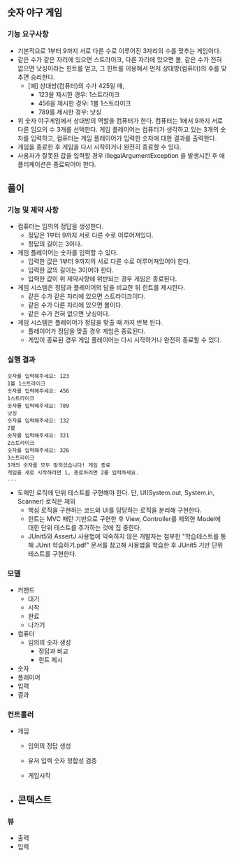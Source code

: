 ## 숫자 야구 게임

### 기능 요구사항

- 기본적으로 1부터 9까지 서로 다른 수로 이루어진 3자리의 수를 맞추는 게임이다.
- 같은 수가 같은 자리에 있으면 스트라이크, 다른 자리에 있으면 볼, 같은 수가 전혀 없으면 낫싱이라는 힌트를 얻고, 그 힌트를 이용해서 먼저 상대방(컴퓨터)의 수를 맞추면 승리한다.
    - [예] 상대방(컴퓨터)의 수가 425일 때,
        - 123을 제시한 경우: 1스트라이크
        - 456을 제시한 경우: 1볼 1스트라이크
        - 789를 제시한 경우: 낫싱
- 위 숫자 야구게임에서 상대방의 역할을 컴퓨터가 한다. 컴퓨터는 1에서 9까지 서로 다른 임으의 수 3개를 선택한다. 게임 플레이어는 컴퓨터가 생각하고 있는 3개의 숫자를 입력하고, 컴퓨터는 게임 플레이어가 입력한
  숫자에 대한 결과를 출력한다.
- 게임을 종료한 후 게임을 다시 시작하거나 완전히 종료할 수 있다.
- 사용자가 잘못된 값을 입력할 경우 IllegalArgumentException 을 발생시킨 후 애플리케이션은 종료되어야 한다.

## 풀이

### 기능 및 제약 사항

- 컴퓨터는 임의의 정답을 생성한다.
    - 정답은 1부터 9까지 서로 다른 수로 이루어져있다.
    - 정답의 길이는 3이다.
- 게임 플레이어는 숫자를 입력할 수 있다.
    - 입력한 값은 1부터 9까지의 서로 다른 수로 이루어져있어야 한다.
    - 입력한 값의 길이는 3이어야 한다.
    - 입력한 값이 위 제약사항에 위반되는 경우 게임은 종료된다.
- 게임 시스템은 정답과 플레이어의 답을 비교한 뒤 힌트를 제시한다.
    - 같은 수가 같은 자리에 있으면 스트라이크이다.
    - 같은 수가 다른 자리에 있으면 볼이다.
    - 같은 수가 전혀 없으면 낫싱이다.
- 게임 시스템은 플레이어가 정답을 맞출 때 까지 반복 된다.
    - 플레이어가 정답을 맞출 경우 게임은 종료된다.
    - 게임이 종료된 경우 게임 플레이어는 다시 시작하거나 완전히 종료할 수 있다.

### 실행 결과

```
숫자를 입력해주세요: 123
1볼 1스트라이크
숫자를 입력해주세요: 456
1스트라이크
숫자를 입력해주세요: 789
낫싱
숫자를 입력해주세요: 132
2볼
숫자를 입력해주세요: 321
2스트라이크
숫자를 입력해주세요: 326
3스트라이크
3개의 숫자를 모두 맞히셨습니다! 게임 종료
게임을 새로 시작하려면 1, 종료하려면 2를 입력하세요.
...
```

* 도메인 로직에 단위 테스트를 구현해야 한다. 단, UI(System.out, System.in, Scanner) 로직은 제외
  * 핵심 로직을 구현하는 코드와 UI를 담당하는 로직을 분리해 구현한다.
  * 힌트는 MVC 패턴 기반으로 구현한 후 View, Controller를 제외한 Model에 대한 단위 테스트를 추가하는 것에 집
중한다.
  * JUnit5와 AssertJ 사용법에 익숙하지 않은 개발자는 첨부한 "학습테스트를 통해 JUnit 학습하기.pdf" 문서를 참고해
사용법을 학습한 후 JUnit5 기반 단위 테스트를 구현한다.

### 모델
- 커맨드
  - 대기
  - 시작
  - 완료
  - 나가기
- 컴퓨터
  - 임의의 숫자 생성
    - 정답과 비교
    - 힌트 제시
- 숫자
- 플레이어
- 입력
- 결과
### 컨트롤러
- 게임
    - 임의의 정답 생성
    - 유저 입력 숫자 정합성 검증
    
    - 게임시작
- 콘텍스트
  - 
### 뷰
- 출력
- 입력